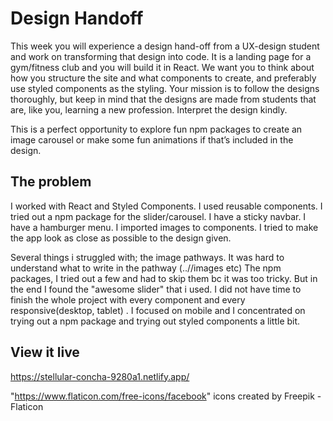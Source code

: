# Design Handoff

This week you will experience a design hand-off from a UX-design student and work on transforming that design into code. It is a landing page for a gym/fitness club and you will build it in React. We want you to think about how you structure the site and what components to create, and preferably use styled components as the styling. Your mission is to follow the designs thoroughly, but keep in mind that the designs are made from students that are, like you, learning a new profession. Interpret the design kindly.

This is a perfect opportunity to explore fun npm packages to create an image carousel or make some fun animations if that’s included in the design.

## The problem

I worked with React and Styled Components.
I used reusable components.
I tried out a npm package for the slider/carousel.
I have a sticky navbar.
I have a hamburger menu.
I imported images to components.
I tried to make the app look as close as possible to the design given.

Several things i struggled with; the image pathways. It was hard to understand what to write in the pathway (..//images etc) 
The npm packages, I tried out a few and had to skip them bc it was too tricky. But in the end I found the "awesome slider" that i used. 
I did not have time to finish the whole project with every component and every responsive(desktop, tablet) .
I focused on mobile and I concentrated on trying out a npm package and trying out styled components a little bit.

## View it live

https://stellular-concha-9280a1.netlify.app/

"https://www.flaticon.com/free-icons/facebook" icons created by Freepik - Flaticon
